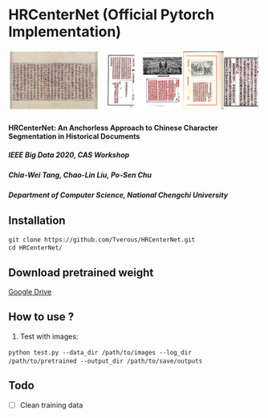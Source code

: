 # HRCenterNet (Official Pytorch Implementation)

![results](https://github.com/Tverous/HRCenterNet/blob/main/images/results.JPG)

#### HRCenterNet: An Anchorless Approach to Chinese Character Segmentation in Historical Documents
##### IEEE Big Data 2020, CAS Workshop
##### Chia-Wei Tang, Chao-Lin Liu, Po-Sen Chu

##### Department of Computer Science, National Chengchi University

## Installation
```
git clone https://github.com/Tverous/HRCenterNet.git
cd HRCenterNet/
```
## Download pretrained weight

[Google Drive](https://drive.google.com/file/d/1EM00B9mh9jb8byEl0vLFtcfF_FdI65SH/view?usp=sharing)

## How to use ?

1) Test with images:

`python test.py --data_dir /path/to/images --log_dir /path/to/pretrained --output_dir /path/to/save/outputs`

## Todo
- [ ] Clean training data
